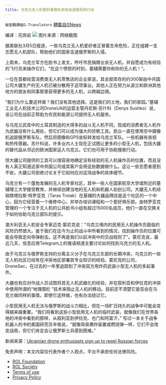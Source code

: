 ```yaml
---
title: 乌克兰无人机爱好者报名参加击退俄军的行动
---
```

`秘密翻譯組G-Translators` [轉載自GNews](https://gnews.org/zh-hans/2114284/)

编译：花岗岩
![](https://assets.gnews.org/wp-content/uploads/2022/03/1-60.jpg)
图片来源：网络截图

据美联社3月5日报道，一些乌克兰无人机爱好者正冒着生命危险，正在组建一支志愿无人机部队，帮助他们的国家击退俄罗斯的入侵。

上周末，乌克兰军方在脸书上发文，呼吁市民捐赠业余无人机，并自愿成为有经验的飞行员来操作它们，“在这个愤怒的时刻，基辅需要你和你的无人机！”。

一位在首都经营消费类无人机零售店的企业家说，其全部库存的约300架由中共国公司大疆生产的无人机已被分散用于这项事业。其他人正在努力从波兰和欧洲其他地方的朋友和同事那里获得更多的无人机，以跨越边境。

“我们为什么要这样做？我们没有其他选择。这是我们的土地，我们的家园。”基辅工业无人机技术公司DroneUA的运营主管丹尼斯·苏什科（Denys Sushko）说，该公司在战前正帮助为农民和能源公司提供无人机服务。

与乌克兰武库中的土耳其制造的大得多的战斗无人机不同，现成的消费者无人机作为武器没有什么用处，但它们可以成为强大的侦察工具。民众一直在使用空中摄像机追踪俄罗斯车队，然后将图像和GPS坐标转发给乌克兰军队。一些机器有夜视和热传感器。苏什科说，许多业内人士现在正试图让更多的小型无人机，包括大疆的替代品从邻近的欧洲国家运入乌克兰。它们也可用于协助搜救行动。

但大疆公司提供的工具可以很容易地确定没有经验的无人机操作员的位置，而且没有人真正知道这家中共国公司或其客户会用这些数据做什么。这让一些志愿者感到不安。大疆公司拒绝讨论关于它如何应对这场战争的具体细节。

乌克兰有一个蓬勃发展的无人机专家社区，其中一些人在国家航空大学或附近的基辅理工大学接受教育，并继续创建当地的无人机和机器人初创公司。大疆无人机经销商塔拉斯·特罗亚克（Taras Troiak）在基辅的大疆品牌店是这个社区的一个中心，因为它经营着一个维修中心，并举办培训课程和一个爱好俱乐部。由特罗亚克管理的一个专注于无人机的公共脸书小组有超过15000名成员，他们一直在交换关于如何协助乌克兰部队的提示。

澳大利亚无人机安全专家迈克·蒙尼克说：“乌克兰境内的民用无人机操作员面临的风险仍然很大。鉴于我们在迄今为止的战斗中所看到的情况，找到操作员的位置可能会导致定向导弹射击。这不再是我们以前冲突中的交战规则了”。蒙尼克说，最近几天，信息应用Telegram上的俄语频道主要讨论如何找到乌克兰的无人机。

由于乌克兰与俄罗斯支持的分离主义分子在乌克兰东部的长期冲突，乌克兰的一些无人机社区已经有在冲突地区部署其专业知识的经验。蒙尼克的公司，DroneSec，在过去的一年里追踪到了冲突双方用炸药武装小型无人机的多起事件。

大疆也有应对作战人员试图将其无人机武器化的经验，并在叙利亚和伊拉克的冲突中使用所谓的“地理围栏 ”技术来阻止无人机的移动。目前还不清楚它是否会在乌克兰做同样的事情，即使它这样做，也有办法绕过它。

小型民用无人机无法与俄罗斯的战斗力相比，但在一场旷日持久的战争中可能会变得越来越重要。“我们将看到这些小型民用无人机的临时武装，就像我们在世界各地的冲突中看到的那样，从叙利亚到伊拉克、也门和阿富汗，” 写过一本关于战争机器人的书的美国研究员辛格说，“就像简易爆炸装置或燃烧弹一样，它们不会改变战局，但它们肯定会让俄罗斯士兵感到困难。”

新闻来源：[Ukrainian drone enthusiasts sign up to repel Russian forces](https://apnews.com/article/russia-ukraine-kyiv-technology-business-europe-47dfea7579cedfe65a70296eb0188212)



 

免责声明：本文内容仅代表作者个人观点，平台不承担任何法律风险。

- [ROL Foundation](https://rolfoundation.org/)
- [ROL Society](https://rolsociety.org/)
- [Terms of use](https://gnews.org/terms-of-use-3/)
- [Privacy Policy](https://gnews.org/privacy-policy/)
